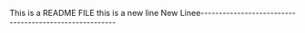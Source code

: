 This is a README FILE
this is a new line
New Linee-------------------------------------------------------
